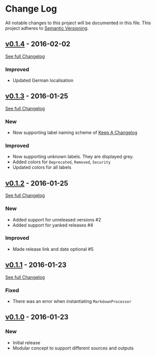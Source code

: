 # Change Log
All notable changes to this project will be documented in this file.
This project adheres to [Semantic Versioning](http://semver.org/).

## [v0.1.4](https://github.com/Syonix/changelog-viewer/releases/tag/v0.1.4) - 2016-02-02
[See full Changelog](https://github.com/Syonix/changelog-viewer/compare/v0.1.3...v0.1.4)

### Improved
- Updated German localisation

## [v0.1.3](https://github.com/Syonix/changelog-viewer/releases/tag/v0.1.3) - 2016-01-25
[See full Changelog](https://github.com/Syonix/changelog-viewer/compare/v0.1.2...v0.1.3)

### New
- Now supporting label naming scheme of [Keep A Changelog](http://keepachangelog.com/)

### Improved
- Now supporting unknown labels. They are displayed grey.
- Added colors for `Deprecated`, `Removed`, `Security`
- Updated colors for all labels


## [v0.1.2](https://github.com/Syonix/changelog-viewer/releases/tag/v0.1.2) - 2016-01-25
[See full Changelog](https://github.com/Syonix/changelog-viewer/compare/v0.1.1...v0.1.2)

### New
- Added support for unreleased versions #2
- Added support for yanked releases #4

### Improved
- Made release link and date optional #5

## [v0.1.1](https://github.com/Syonix/changelog-viewer/releases/tag/v0.1.1) - 2016-01-23
[See full Changelog](https://github.com/Syonix/changelog-viewer/compare/v0.1.0...v0.1.1)

### Fixed
- There was an error when instantiating `MarkdownProcessor`

## [v0.1.0](https://github.com/Syonix/changelog-viewer/releases/tag/v0.1.0) - 2016-01-23

### New
- Initial release
- Modular concept to support different sources and outputs
